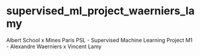 # supervised_ml_project_waerniers_lamy
Albert School x Mines Paris PSL - Supervised Machine Learning Project M1 - Alexandre Waerniers x Vincent Lamy
